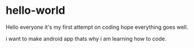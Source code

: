 # hello-world
Hello everyone it's my first attempt on coding hope everything goes well.

i want to make android app thats why i am learning how to code.
